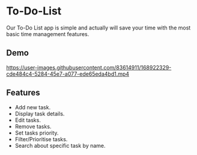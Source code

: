 # To-Do-List
Our To-Do List app is simple and actually will save your time with the most basic time management features.

## Demo
https://user-images.githubusercontent.com/83614911/168922329-cde484c4-5284-45e7-a077-ede65eda4bd1.mp4

## Features
- Add new task.
- Display task details.
- Edit tasks.
- Remove tasks.
- Set tasks priority.
- Filter/Prioritise tasks.
- Search about specific task by name.
